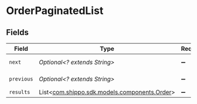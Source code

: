 # OrderPaginatedList


## Fields

| Field                                                                            | Type                                                                             | Required                                                                         | Description                                                                      | Example                                                                          |
| -------------------------------------------------------------------------------- | -------------------------------------------------------------------------------- | -------------------------------------------------------------------------------- | -------------------------------------------------------------------------------- | -------------------------------------------------------------------------------- |
| `next`                                                                           | *Optional<? extends String>*                                                     | :heavy_minus_sign:                                                               | N/A                                                                              | baseurl?page=3&results=10                                                        |
| `previous`                                                                       | *Optional<? extends String>*                                                     | :heavy_minus_sign:                                                               | N/A                                                                              | baseurl?page=1&results=10                                                        |
| `results`                                                                        | List<[com.shippo.sdk.models.components.Order](../../models/components/Order.md)> | :heavy_minus_sign:                                                               | N/A                                                                              |                                                                                  |